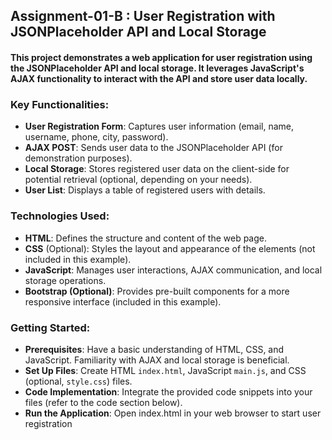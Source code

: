 ## Assignment-01-B : User Registration with JSONPlaceholder API and Local Storage

#### This project demonstrates a web application for user registration using the JSONPlaceholder API and local storage. It leverages JavaScript's AJAX functionality to interact with the API and store user data locally.

### Key Functionalities:

- **User Registration Form**: Captures user information (email, name, username, phone, city, password).
- **AJAX POST**: Sends user data to the JSONPlaceholder API (for demonstration purposes).
- **Local Storage**: Stores registered user data on the client-side for potential retrieval (optional, depending on your needs).
- **User List**: Displays a table of registered users with details.

### Technologies Used:

- **HTML**: Defines the structure and content of the web page.
- **CSS** (Optional): Styles the layout and appearance of the elements (not included in this example).
- **JavaScript**: Manages user interactions, AJAX communication, and local storage operations.
- **Bootstrap (Optional)**: Provides pre-built components for a more responsive interface (included in this example).

### Getting Started:

- **Prerequisites**: Have a basic understanding of HTML, CSS, and JavaScript. Familiarity with AJAX and local storage is beneficial.
- **Set Up Files**: Create HTML `index.html`, JavaScript `main.js`, and CSS (optional, `style.css`) files.
- **Code Implementation**: Integrate the provided code snippets into your files (refer to the code section below).
- **Run the Application**: Open index.html in your web browser to start user registration
